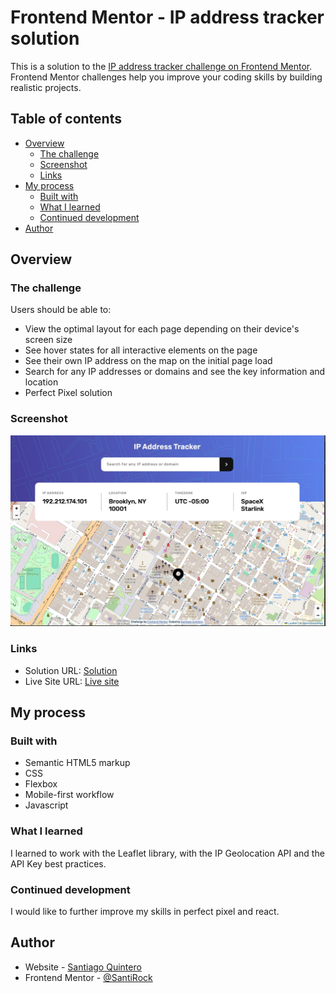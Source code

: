 # Frontend Mentor - IP address tracker solution

This is a solution to the [IP address tracker challenge on Frontend Mentor](https://www.frontendmentor.io/challenges/ip-address-tracker-I8-0yYAH0). Frontend Mentor challenges help you improve your coding skills by building realistic projects. 

## Table of contents

- [Overview](#overview)
  - [The challenge](#the-challenge)
  - [Screenshot](#screenshot)
  - [Links](#links)
- [My process](#my-process)
  - [Built with](#built-with)
  - [What I learned](#what-i-learned)
  - [Continued development](#continued-development)
- [Author](#author)

## Overview

### The challenge

Users should be able to:

- View the optimal layout for each page depending on their device's screen size
- See hover states for all interactive elements on the page
- See their own IP address on the map on the initial page load
- Search for any IP addresses or domains and see the key information and location
- Perfect Pixel solution

### Screenshot

![](./images/screenshot.jpg)
   
### Links

- Solution URL: [Solution](https://www.frontendmentor.io/solutions/ipaddresstracker-pixel-perfect-D1H3UyQU8e)
- Live Site URL: [Live site](https://santirockk.github.io/ip-address-tracker/)

## My process

### Built with

- Semantic HTML5 markup
- CSS
- Flexbox
- Mobile-first workflow
- Javascript


### What I learned

I learned to work with the Leaflet library, with the IP Geolocation API and the API Key best practices. 


### Continued development

I would like to further improve my skills in perfect pixel and react.


## Author

- Website - [Santiago Quintero](https://sqpweb.netlify.app/)
- Frontend Mentor - [@SantiRock](https://www.frontendmentor.io/profile/SantiRock)

